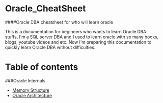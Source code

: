 # Oracle_CheatSheet
####Oracle DBA cheatsheet for who will learn oracle

This is a documentation for beginners who wants to learn Oracle DBA stuffs, I'm a SQL server DBA and I used to learn oracle with so many books, blogs, youtube videos and etc. Now I'm preparing this documentation to quickly learn Oracle DBA without difficulties.  


# Table of contents

###Oracle Internals
* [Memory Structure](https://github.com/SqlAdmin/Oracle_CheatSheet/blob/master/Oracle%20Internals/Memory%20Stucture.md)
* [Oracle Architecture](https://github.com/SqlAdmin/Oracle_CheatSheet/blob/master/Oracle%20Internals/Oracle%20Architecture.md)